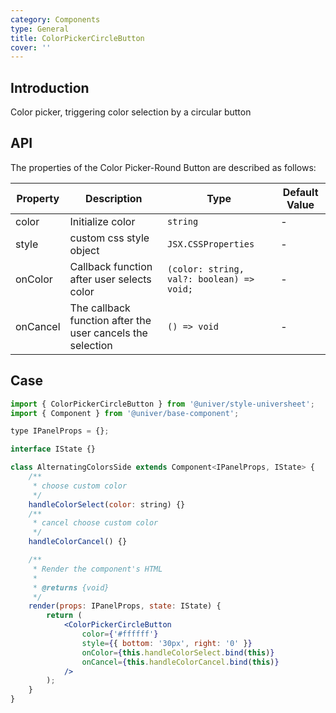 ```yaml
---
category: Components
type: General
title: ColorPickerCircleButton
cover: ''
---
```


## Introduction

Color picker, triggering color selection by a circular button

## API

The properties of the Color Picker-Round Button are described as follows:

| Property | Description                                                | Type                                      | Default Value |
| -------- | ---------------------------------------------------------- | ----------------------------------------- | ------------- |
| color    | Initialize color                                           | `string`                                  | -             |
| style    | custom css style object                                    | `JSX.CSSProperties`                       | -             |
| onColor  | Callback function after user selects color                 | `(color: string, val?: boolean) => void;` | -             |
| onCancel | The callback function after the user cancels the selection | `() => void`                              | -             |

## Case

```jsx
import { ColorPickerCircleButton } from '@univer/style-universheet';
import { Component } from '@univer/base-component';

type IPanelProps = {};

interface IState {}

class AlternatingColorsSide extends Component<IPanelProps, IState> {
    /**
     * choose custom color
     */
    handleColorSelect(color: string) {}
    /**
     * cancel choose custom color
     */
    handleColorCancel() {}

    /**
     * Render the component's HTML
     *
     * @returns {void}
     */
    render(props: IPanelProps, state: IState) {
        return (
            <ColorPickerCircleButton
                color={'#ffffff'}
                style={{ bottom: '30px', right: '0' }}
                onColor={this.handleColorSelect.bind(this)}
                onCancel={this.handleColorCancel.bind(this)}
            />
        );
    }
}
```
